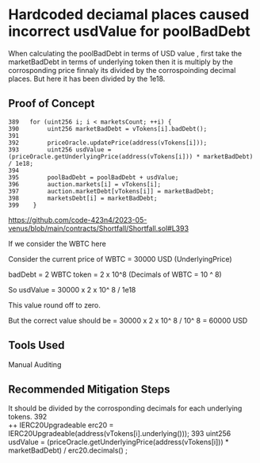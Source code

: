 # Hardcoded deciamal places caused incorrect usdValue for poolBadDebt

When calculating the poolBadDebt in terms of USD value , first take the marketBadDebt in terms of underlying token then it is
multiply by the corrosponding price finnaly its divided by the corrospoinding decimal places. But here it has been divided by the 
1e18. 

## Proof of Concept

    389   for (uint256 i; i < marketsCount; ++i) {
    390        uint256 marketBadDebt = vTokens[i].badDebt();
    391
    392        priceOracle.updatePrice(address(vTokens[i]));
    393        uint256 usdValue = (priceOracle.getUnderlyingPrice(address(vTokens[i])) * marketBadDebt) / 1e18;
    394
    395        poolBadDebt = poolBadDebt + usdValue;
    396        auction.markets[i] = vTokens[i];
    397        auction.marketDebt[vTokens[i]] = marketBadDebt;
    398        marketsDebt[i] = marketBadDebt;
    399    }

https://github.com/code-423n4/2023-05-venus/blob/main/contracts/Shortfall/Shortfall.sol#L393
    
If we consider the WBTC here 

Consider the current price of WBTC = 30000 USD (UnderlyingPrice) 

badDebt = 2 WBTC token = 2 x 10^8 (Decimals of WBTC = 10 ^ 8)

So usdValue =  30000 x 2 x 10^ 8 / 1e18 

This value round off to zero.

But the correct value should be = 30000 x 2 x 10^ 8 / 10^ 8 = 60000 USD

## Tools Used
Manual Auditing

## Recommended Mitigation Steps

It should be divided by the corrosponding decimals for each underlying tokens.
      392       
      ++       IERC20Upgradeable erc20 = IERC20Upgradeable(address(vTokens[i].underlying()));
      393      uint256 usdValue = (priceOracle.getUnderlyingPrice(address(vTokens[i])) * marketBadDebt) / erc20.decimals() ;




























